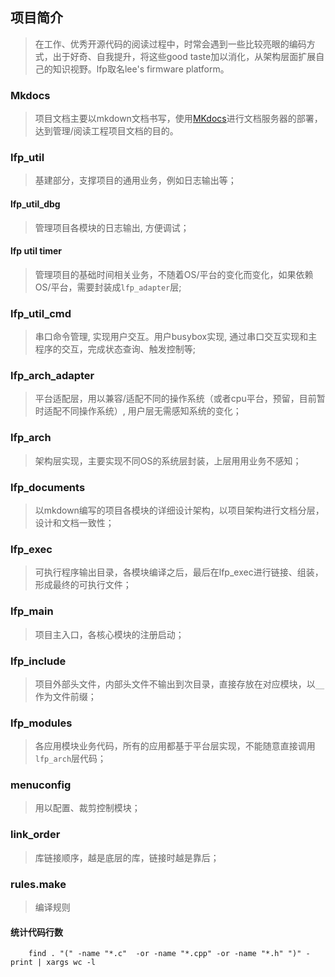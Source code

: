 ## 项目简介

> 在工作、优秀开源代码的阅读过程中，时常会遇到一些比较亮眼的编码方式，出于好奇、自我提升，将这些good taste加以消化，从架构层面扩展自己的知识视野。lfp取名lee's firmware platform。

### Mkdocs

> 项目文档主要以mkdown文档书写，使用[MKdocs](https://mkdocs.readthedocs.io/en/stable/)进行文档服务器的部署，达到管理/阅读工程项目文档的目的。

### lfp_util

> 基建部分，支撑项目的通用业务，例如日志输出等；

#### lfp_util_dbg

> 管理项目各模块的日志输出, 方便调试；

#### lfp util timer

> 管理项目的基础时间相关业务，不随着OS/平台的变化而变化，如果依赖OS/平台，需要封装成`lfp_adapter`层;

### lfp_util_cmd

> 串口命令管理, 实现用户交互。用户busybox实现, 通过串口交互实现和主程序的交互，完成状态查询、触发控制等;

### lfp_arch_adapter

> 平台适配层，用以兼容/适配不同的操作系统（或者cpu平台，预留，目前暂时适配不同操作系统）, 用户层无需感知系统的变化；

### lfp_arch

> 架构层实现，主要实现不同OS的系统层封装，上层用用业务不感知；

### lfp_documents

> 以mkdown编写的项目各模块的详细设计架构，以项目架构进行文档分层，设计和文档一致性；

### lfp_exec

> 可执行程序输出目录，各模块编译之后，最后在lfp_exec进行链接、组装，形成最终的可执行文件；

### lfp_main

> 项目主入口，各核心模块的注册启动；

### lfp_include

> 项目外部头文件，内部头文件不输出到次目录，直接存放在对应模块，以`__`作为文件前缀；

### lfp_modules

> 各应用模块业务代码，所有的应用都基于平台层实现，不能随意直接调用`lfp_arch`层代码；

### menuconfig

> 用以配置、裁剪控制模块；

### link_order

> 库链接顺序，越是底层的库，链接时越是靠后；

### rules.make

> 编译规则

#### 统计代码行数

```shell
    find . "(" -name "*.c"  -or -name "*.cpp" -or -name "*.h" ")" -print | xargs wc -l
```